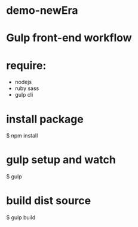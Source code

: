 # demo-newEra
# Gulp front-end workflow
# require: 
- nodejs
- ruby sass
- gulp cli

# install package
$ npm install

# gulp setup and watch
$ gulp

# build dist source
$ gulp build
